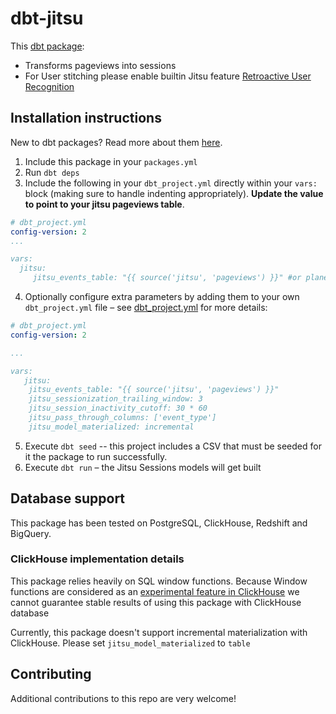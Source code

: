 # dbt-jitsu
This [dbt package](https://docs.getdbt.com/docs/package-management):
* Transforms pageviews into sessions
* For User stitching please enable builtin Jitsu feature [Retroactive User Recognition](https://jitsu.com/docs/other-features/retroactive-user-recognition)


## Installation instructions
New to dbt packages? Read more about them [here](https://docs.getdbt.com/docs/building-a-dbt-project/package-management/).
1. Include this package in your `packages.yml`
2. Run `dbt deps`
3. Include the following in your `dbt_project.yml` directly within your `vars:` block (making sure to handle indenting appropriately). **Update the value to point to your jitsu pageviews table**.

```YAML
# dbt_project.yml
config-version: 2
...

vars:
  jitsu:
     jitsu_events_table: "{{ source('jitsu', 'pageviews') }}" #or plane table path like database.schema.table_name

```

4. Optionally configure extra parameters by adding them to your own `dbt_project.yml` file – see [dbt_project.yml](dbt_project.yml)
   for more details:

```YAML
# dbt_project.yml
config-version: 2

...

vars:
   jitsu:
    jitsu_events_table: "{{ source('jitsu', 'pageviews') }}"
    jitsu_sessionization_trailing_window: 3
    jitsu_session_inactivity_cutoff: 30 * 60
    jitsu_pass_through_columns: ['event_type']
    jitsu_model_materialized: incremental

```
5. Execute `dbt seed` -- this project includes a CSV that must be seeded for it
   the package to run successfully.
6. Execute `dbt run` – the Jitsu Sessions models will get built

## Database support
This package has been tested on
PostgreSQL, ClickHouse, Redshift and BigQuery.

### ClickHouse implementation details
This package relies heavily on SQL window functions.
Because Window functions are considered as an [experimental feature in ClickHouse](https://clickhouse.tech/docs/en/sql-reference/window-functions/)
we cannot guarantee stable results of using this package with ClickHouse database

Currently, this package doesn't support incremental materialization with ClickHouse. Please set
`jitsu_model_materialized` to `table`

## Contributing
Additional contributions to this repo are very welcome!
